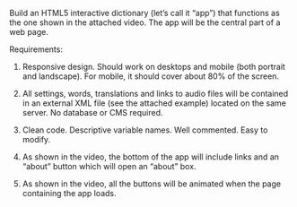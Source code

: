 Build an HTML5 interactive dictionary  (let’s call it “app”) that functions as the one shown in the attached video. The app will be the central part of a web page.

Requirements:

1) Responsive design. Should work on desktops and mobile (both portrait and landscape). For mobile, it should cover about 80% of the screen.

2) All settings, words, translations and links to audio files will be contained in an external XML file (see the attached example) located on the same server. No database or CMS required.

3) Clean code. Descriptive variable names. Well commented. Easy to modify.

4) As shown in the video, the bottom of the app will include links and an “about” button which will open an “about” box.

5) As shown in the video, all the buttons will be animated when the page containing the app loads.